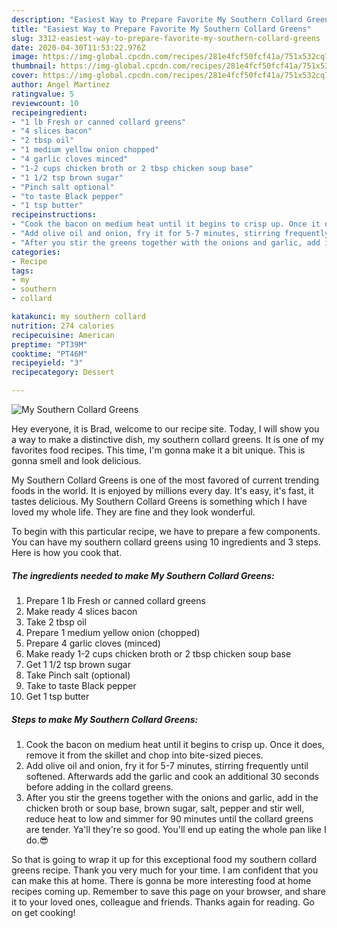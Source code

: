 ```yaml
---
description: "Easiest Way to Prepare Favorite My Southern Collard Greens"
title: "Easiest Way to Prepare Favorite My Southern Collard Greens"
slug: 3312-easiest-way-to-prepare-favorite-my-southern-collard-greens
date: 2020-04-30T11:53:22.976Z
image: https://img-global.cpcdn.com/recipes/281e4fcf50fcf41a/751x532cq70/my-southern-collard-greens-recipe-main-photo.jpg
thumbnail: https://img-global.cpcdn.com/recipes/281e4fcf50fcf41a/751x532cq70/my-southern-collard-greens-recipe-main-photo.jpg
cover: https://img-global.cpcdn.com/recipes/281e4fcf50fcf41a/751x532cq70/my-southern-collard-greens-recipe-main-photo.jpg
author: Angel Martinez
ratingvalue: 5
reviewcount: 10
recipeingredient:
- "1 lb Fresh or canned collard greens"
- "4 slices bacon"
- "2 tbsp oil"
- "1 medium yellow onion chopped"
- "4 garlic cloves minced"
- "1-2 cups chicken broth or 2 tbsp chicken soup base"
- "1 1/2 tsp brown sugar"
- "Pinch salt optional"
- "to taste Black pepper"
- "1 tsp butter"
recipeinstructions:
- "Cook the bacon on medium heat until it begins to crisp up. Once it does, remove it from the skillet and chop into bite-sized pieces."
- "Add olive oil and onion, fry it for 5-7 minutes, stirring frequently until softened. Afterwards add the garlic and cook an additional 30 seconds before adding in the collard greens."
- "After you stir the greens together with the onions and garlic, add in the chicken broth or soup base, brown sugar, salt, pepper and stir well, reduce heat to low and simmer for 90 minutes until the collard greens are tender. Ya&#39;ll they&#39;re so good. You&#39;ll end up eating the whole pan like I do.😎"
categories:
- Recipe
tags:
- my
- southern
- collard

katakunci: my southern collard 
nutrition: 274 calories
recipecuisine: American
preptime: "PT39M"
cooktime: "PT46M"
recipeyield: "3"
recipecategory: Dessert

---
```



![My Southern Collard Greens](https://img-global.cpcdn.com/recipes/281e4fcf50fcf41a/751x532cq70/my-southern-collard-greens-recipe-main-photo.jpg)

Hey everyone, it is Brad, welcome to our recipe site. Today, I will show you a way to make a distinctive dish, my southern collard greens. It is one of my favorites food recipes. This time, I'm gonna make it a bit unique. This is gonna smell and look delicious.

My Southern Collard Greens is one of the most favored of current trending foods in the world. It is enjoyed by millions every day. It's easy, it's fast, it tastes delicious. My Southern Collard Greens is something which I have loved my whole life. They are fine and they look wonderful.




To begin with this particular recipe, we have to prepare a few components. You can have my southern collard greens using 10 ingredients and 3 steps. Here is how you cook that.

<!--inarticleads1-->

##### The ingredients needed to make My Southern Collard Greens:

1. Prepare 1 lb Fresh or canned collard greens
1. Make ready 4 slices bacon
1. Take 2 tbsp oil
1. Prepare 1 medium yellow onion (chopped)
1. Prepare 4 garlic cloves (minced)
1. Make ready 1-2 cups chicken broth or 2 tbsp chicken soup base
1. Get 1 1/2 tsp brown sugar
1. Take Pinch salt (optional)
1. Take to taste Black pepper
1. Get 1 tsp butter




<!--inarticleads2-->

##### Steps to make My Southern Collard Greens:

1. Cook the bacon on medium heat until it begins to crisp up. Once it does, remove it from the skillet and chop into bite-sized pieces.
1. Add olive oil and onion, fry it for 5-7 minutes, stirring frequently until softened. Afterwards add the garlic and cook an additional 30 seconds before adding in the collard greens.
1. After you stir the greens together with the onions and garlic, add in the chicken broth or soup base, brown sugar, salt, pepper and stir well, reduce heat to low and simmer for 90 minutes until the collard greens are tender. Ya&#39;ll they&#39;re so good. You&#39;ll end up eating the whole pan like I do.😎




So that is going to wrap it up for this exceptional food my southern collard greens recipe. Thank you very much for your time. I am confident that you can make this at home. There is gonna be more interesting food at home recipes coming up. Remember to save this page on your browser, and share it to your loved ones, colleague and friends. Thanks again for reading. Go on get cooking!
